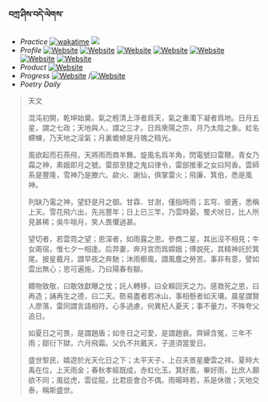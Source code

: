 ### བཀྲ་ཤིས་བདེ་ལེགས་ 
- _Practice_	[![wakatime](https://wakatime.com/badge/user/5043ee4a-e361-4607-9d47-d557f2005d05.svg)](https://wakatime.com/dashboard)	<a href="https://wakatime.com/@5043ee4a-e361-4607-9d47-d557f2005d05"><img src="https://wakatime.com/share/@IvanAXu/06501b1d-f434-4f2a-9524-dc2196223971.png" /></a> 
- _Profile_	[![Website](https://img.shields.io/website?label=&up_color=orange&up_message=Tianchi&url=https%3A%2F%2Fshields.io)](https://tianchi.aliyun.com/home/science/scienceDetail?userId=1095279182618)	[![Website](https://img.shields.io/website?label=&up_color=violet&up_message=AIstudio&url=https%3A%2F%2Fshields.io)](https://aistudio.baidu.com/aistudio/personalcenter/thirdview/979775)	[![Website](https://img.shields.io/website?label=&up_color=blue&up_message=Kaggle&url=https%3A%2F%2Fshields.io)](https://www.kaggle.com/ivanxu/)	[![Website](https://img.shields.io/website?label=&up_color=gay&up_message=Yuque&url=https%3A%2F%2Fshields.io)](https://www.yuque.com/ivanaxu)	[![Website](https://img.shields.io/website?label=&up_color=brown&up_message=Leetcode&url=https%3A%2F%2Fshields.io)](https://leetcode.cn/u/ivanaxu)	[![Website](https://img.shields.io/website?label=&up_color=red&up_message=Gitee&url=https%3A%2F%2Fshields.io)](https://gitee.com/IvanaXu)	[![Website](https://img.shields.io/website?label=&up_color=yellow&up_message=Monkeytype&url=https%3A%2F%2Fshields.io)](https://monkeytype.com/profile/IvanaXu) 
- _Product_	[![Website](https://img.shields.io/website?label=alpha&up_color=blue&up_message=EDA&url=https%3A%2F%2Fshields.io)](http://eda.tangjt.cn/) 
- _Progress_	[![Website](https://img.shields.io/website?label=&up_color=black&up_message=APTOS2021&url=https%3A%2F%2Fshields.io)](https://github.com/IvanaXu/APTOS2021/)	/[![Website](https://img.shields.io/website?label=&up_color=black&up_message=AICAS2024&url=https%3A%2F%2Fshields.io)](https://github.com/IvanaXu/AICAS2024/) 
- _Poetry Daily_ 


> 天文
> 
> 混沌初開，乾坤始奠。氣之輕清上浮者爲天，氣之重濁下凝者爲地。日月五星，謂之七政；天地與人，謂之三才。日爲衆陽之宗，月乃太陰之象。虹名螮蝀，乃天地之淫氣；月裏蟾蜍是月魄之精光。
> 
> 風欲起而石燕飛，天將雨而商羊舞。旋風名爲羊角，閃電號曰雷鞭。青女乃霜之神，素娥即月之號。雷部至捷之鬼曰律令，雷部推車之女曰阿香。雲師系是豐隆，雪神乃是滕六。歘火、謝仙，俱掌雷火；飛廉、箕伯，悉是風神。
> 
> 列缺乃電之神，望舒是月之御。甘霖、甘澍，僅指時雨；玄穹、彼蒼，悉稱上天。雪花飛六出，先兆豐年；日上已三竿，乃雲時晏。蜀犬吠日，比人所見甚稀；吳牛喘月，笑人畏懼過甚。
> 
> 望切者，若雲霓之望；恩深者，如雨露之恩。參商二星，其出沒不相見；牛女兩宿，惟七夕一相逢。后羿妻，奔月宮而爲嫦娥；傅說死，其精神託於箕尾。披星戴月，謂早夜之奔馳；沐雨櫛風，謂風塵之勞苦。事非有意，譬如雲出無心；恩可遍施，乃曰陽春有腳。
> 
> 饋物致敬，曰敢效獻曝之忱；託人轉移，曰全賴回天之力。感救死之恩，曰再造；誦再生之德，曰二天。勢易盡者若冰山，事相懸者如天壤。晨星謂賢人廖落，雷同謂言語相符。心多過慮，何異杞人憂天；事不量力，不殊夸父追日。
> 
> 如夏日之可畏，是謂趙盾；如冬日之可愛，是謂趙衰。齊婦含冤，三年不雨；鄒衍下獄，六月飛霜。父仇不共戴天，子道須當愛日。
> 
> 盛世黎民，嬉遊於光天化日之下；太平天子，上召夫景星慶雲之祥。夏時大禹在位，上天雨金；春秋孝經既成，赤虹化玉。箕好風，畢好雨，比庶人願欲不同；風從虎，雲從龍，比君臣會合不偶。雨暘時若，系是休徵；天地交泰，稱斯盛世。
>

